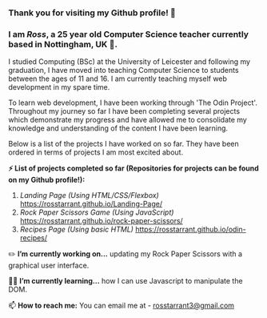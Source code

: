 ### Thank you for visiting my Github profile! 👋 
### I am _Ross_, a 25 year old Computer Science teacher currently based in Nottingham, UK :european_castle:.

I studied Computing (BSc) at the University of Leicester and following my graduation, I have moved into teaching Computer Science to students between the ages of 11 and 16. I am currently teaching myself web development in my spare time.

To learn web development, I have been working through 'The Odin Project'. Throughout my journey so far I have been completing several projects which demonstrate my progress and have allowed me to consolidate my knowledge and understanding of the content I have been learning. 

Below is a list of the projects I have worked on so far. They have been ordered in terms of projects I am most excited about.

**⚡ List of projects completed so far (Repositories for projects can be found on my Github profile!):**
1. _Landing Page (Using HTML/CSS/Flexbox)_ https://rosstarrant.github.io/Landing-Page/
2. _Rock Paper Scissors Game (Using JavaScript)_ https://rosstarrant.github.io/rock-paper-scissors/
3. _Recipes Page (Using basic HTML)_ https://rosstarrant.github.io/odin-recipes/

:pencil2: **I’m currently working on...** updating my Rock Paper Scissors with a graphical user interface.

:man_student: **I’m currently learning...** how I can use Javascript to manipulate the DOM.

📫 **How to reach me:** You can email me at - rosstarrant3@gmail.com

<!--
**RossTarrant/RossTarrant** is a ✨ _special_ ✨ repository because its `README.md` (this file) appears on your GitHub profile.

Here are some ideas to get you started:

- 🔭 I’m currently working on ...
- 🌱 I’m currently learning ...
- 👯 I’m looking to collaborate on ...
- 🤔 I’m looking for help with ...
- 💬 Ask me about ...
- 📫 How to reach me: ...
- 😄 Pronouns: ...
- ⚡ Fun fact: ...
-->
